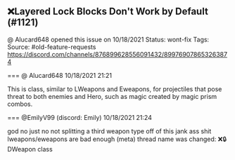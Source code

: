 ## ❌Layered Lock Blocks Don't Work by Default (#1121)
@ Alucard648 opened this issue on 10/18/2021
Status: wont-fix
Tags: 
Source: #old-feature-requests https://discord.com/channels/876899628556091432/899769078653263874


=== @ Alucard648 10/18/2021 21:21

This is class, similar to LWeapons and  Eweapons, for projectiles that pose threat to both enemies and Hero, such as magic created by magic prism combos.

=== @EmilyV99 (discord: Emily) 10/18/2021 21:24

god no
just no
not splitting a third weapon type off of this jank ass shit
lweapons/eweapons are bad enough
(meta) thread name was changed: ❌🔒DWeapon class
